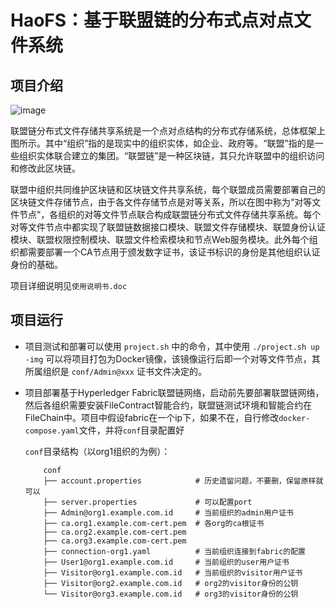 # HaoFS：基于联盟链的分布式点对点文件系统

## 项目介绍

  ![image](https://user-images.githubusercontent.com/51185162/118489300-430a9b00-b74f-11eb-9cb2-4974414d29e0.png)

联盟链分布式文件存储共享系统是一个点对点结构的分布式存储系统，总体框架上图所示。其中“组织”指的是现实中的组织实体，如企业、政府等。“联盟”指的是一些组织实体联合建立的集团。“联盟链”是一种区块链，其只允许联盟中的组织访问和修改此区块链。

联盟中组织共同维护区块链和区块链文件共享系统，每个联盟成员需要部署自己的区块链文件存储节点，由于各文件存储节点是对等关系，所以在图中称为“对等文件节点”，各组织的对等文件节点联合构成联盟链分布式文件存储共享系统。每个对等文件节点中都实现了联盟链数据接口模块、联盟文件存储模块、联盟身份认证模块、联盟权限控制模块、联盟文件检索模块和节点Web服务模块。此外每个组织都需要部署一个CA节点用于颁发数字证书，该证书标识的身份是其他组织认证身份的基础。

项目详细说明见`使用说明书.doc`

## 项目运行

- 项目测试和部署可以使用 `project.sh` 中的命令，其中使用 `./project.sh up -img` 可以将项目打包为Docker镜像，该镜像运行后即一个对等文件节点，其所属组织是 `conf/Admin@xxx` 证书文件决定的。

- 项目部署基于Hyperledger Fabric联盟链网络，启动前先要部署联盟链网络，然后各组织需要安装FileContract智能合约，联盟链测试环境和智能合约在FileChain中。项目中假设fabric在一个ip下，如果不在，自行修改`docker-compose.yaml`文件，并将`conf`目录配置好

  `conf`目录结构（以org1组织的为例）：
  
  ```
      conf
      ├── account.properties            # 历史遗留问题，不要删，保留原样就可以
      ├── server.properties             # 可以配置port
      ├── Admin@org1.example.com.id     # 当前组织的admin用户证书
      ├── ca.org1.example.com-cert.pem  # 各org的ca根证书
      ├── ca.org2.example.com-cert.pem
      ├── ca.org3.example.com-cert.pem
      ├── connection-org1.yaml          # 当前组织连接到fabric的配置
      ├── User1@org1.example.com.id     # 当前组织的user用户证书
      ├── Visitor@org1.example.com.id   # 当前组织的visitor用户证书
      ├── Visitor@org2.example.com.id   # org2的visitor身份的公钥
      └── Visitor@org3.example.com.id   # org3的visitor身份的公钥
  ```
